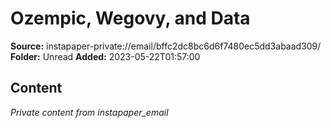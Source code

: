 # Ozempic, Wegovy, and Data

**Source:** instapaper-private://email/bffc2dc8bc6d6f7480ec5dd3abaad309/
**Folder:** Unread
**Added:** 2023-05-22T01:57:00




## Content
*Private content from instapaper_email*
